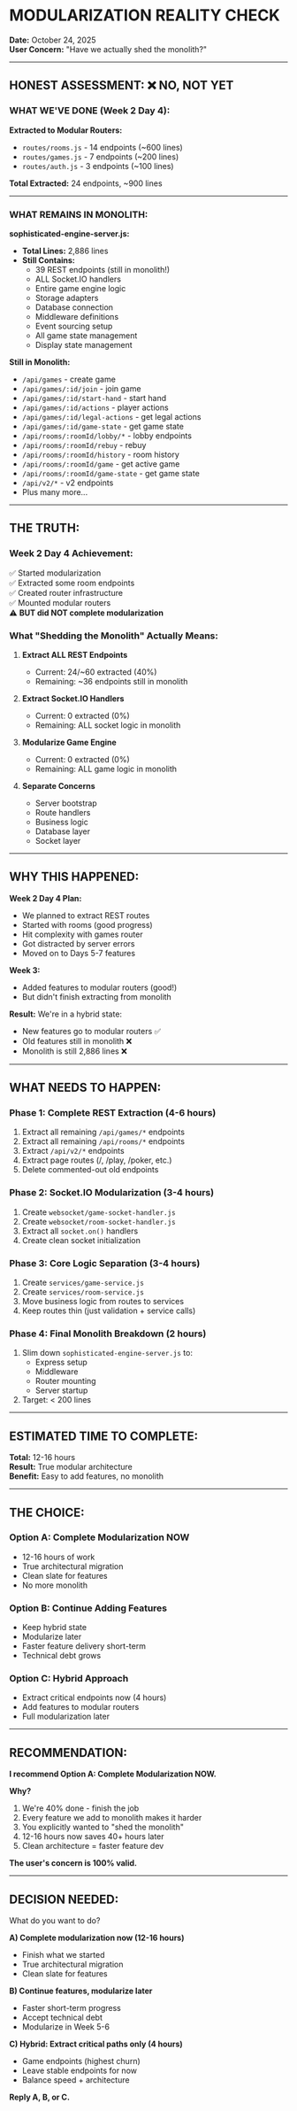 # MODULARIZATION REALITY CHECK

**Date:** October 24, 2025  
**User Concern:** "Have we actually shed the monolith?"

---

## HONEST ASSESSMENT: ❌ NO, NOT YET

### WHAT WE'VE DONE (Week 2 Day 4):

**Extracted to Modular Routers:**
- `routes/rooms.js` - 14 endpoints (~600 lines)
- `routes/games.js` - 7 endpoints (~200 lines)  
- `routes/auth.js` - 3 endpoints (~100 lines)

**Total Extracted:** 24 endpoints, ~900 lines

---

### WHAT REMAINS IN MONOLITH:

**sophisticated-engine-server.js:**
- **Total Lines:** 2,886 lines
- **Still Contains:**
  - 39 REST endpoints (still in monolith!)
  - ALL Socket.IO handlers
  - Entire game engine logic
  - Storage adapters
  - Database connection
  - Middleware definitions
  - Event sourcing setup
  - All game state management
  - Display state management

**Still in Monolith:**
- `/api/games` - create game
- `/api/games/:id/join` - join game
- `/api/games/:id/start-hand` - start hand
- `/api/games/:id/actions` - player actions
- `/api/games/:id/legal-actions` - get legal actions
- `/api/games/:id/game-state` - get game state
- `/api/rooms/:roomId/lobby/*` - lobby endpoints
- `/api/rooms/:roomId/rebuy` - rebuy
- `/api/rooms/:roomId/history` - room history
- `/api/rooms/:roomId/game` - get active game
- `/api/rooms/:roomId/game-state` - get game state
- `/api/v2/*` - v2 endpoints
- Plus many more...

---

## THE TRUTH:

### Week 2 Day 4 Achievement:
✅ Started modularization  
✅ Extracted some room endpoints  
✅ Created router infrastructure  
✅ Mounted modular routers  
⚠️ **BUT did NOT complete modularization**

### What "Shedding the Monolith" Actually Means:

1. **Extract ALL REST Endpoints**
   - Current: 24/~60 extracted (40%)
   - Remaining: ~36 endpoints still in monolith

2. **Extract Socket.IO Handlers**
   - Current: 0 extracted (0%)
   - Remaining: ALL socket logic in monolith

3. **Modularize Game Engine**
   - Current: 0 extracted (0%)
   - Remaining: ALL game logic in monolith

4. **Separate Concerns**
   - Server bootstrap
   - Route handlers
   - Business logic
   - Database layer
   - Socket layer

---

## WHY THIS HAPPENED:

**Week 2 Day 4 Plan:**
- We planned to extract REST routes
- Started with rooms (good progress)
- Hit complexity with games router
- Got distracted by server errors
- Moved on to Days 5-7 features

**Week 3:**
- Added features to modular routers (good!)
- But didn't finish extracting from monolith

**Result:** We're in a hybrid state:
- New features go to modular routers ✅
- Old features still in monolith ❌
- Monolith is still 2,886 lines ❌

---

## WHAT NEEDS TO HAPPEN:

### Phase 1: Complete REST Extraction (4-6 hours)
1. Extract all remaining `/api/games/*` endpoints
2. Extract all remaining `/api/rooms/*` endpoints
3. Extract `/api/v2/*` endpoints
4. Extract page routes (/, /play, /poker, etc.)
5. Delete commented-out old endpoints

### Phase 2: Socket.IO Modularization (3-4 hours)
1. Create `websocket/game-socket-handler.js`
2. Create `websocket/room-socket-handler.js`
3. Extract all `socket.on()` handlers
4. Create clean socket initialization

### Phase 3: Core Logic Separation (3-4 hours)
1. Create `services/game-service.js`
2. Create `services/room-service.js`
3. Move business logic from routes to services
4. Keep routes thin (just validation + service calls)

### Phase 4: Final Monolith Breakdown (2 hours)
1. Slim down `sophisticated-engine-server.js` to:
   - Express setup
   - Middleware
   - Router mounting
   - Server startup
2. Target: < 200 lines

---

## ESTIMATED TIME TO COMPLETE:

**Total:** 12-16 hours  
**Result:** True modular architecture  
**Benefit:** Easy to add features, no monolith

---

## THE CHOICE:

### Option A: Complete Modularization NOW
- 12-16 hours of work
- True architectural migration
- Clean slate for features
- No more monolith

### Option B: Continue Adding Features
- Keep hybrid state
- Modularize later
- Faster feature delivery short-term
- Technical debt grows

### Option C: Hybrid Approach
- Extract critical endpoints now (4 hours)
- Add features to modular routers
- Full modularization later

---

## RECOMMENDATION:

**I recommend Option A: Complete Modularization NOW.**

**Why?**
1. We're 40% done - finish the job
2. Every feature we add to monolith makes it harder
3. You explicitly wanted to "shed the monolith"
4. 12-16 hours now saves 40+ hours later
5. Clean architecture = faster feature dev

**The user's concern is 100% valid.**

---

## DECISION NEEDED:

What do you want to do?

**A) Complete modularization now (12-16 hours)**
- Finish what we started
- True architectural migration
- Clean slate for features

**B) Continue features, modularize later**
- Faster short-term progress
- Accept technical debt
- Modularize in Week 5-6

**C) Hybrid: Extract critical paths only (4 hours)**
- Game endpoints (highest churn)
- Leave stable endpoints for now
- Balance speed + architecture

**Reply A, B, or C.**

